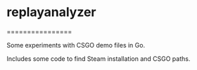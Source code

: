 # replayanalyzer
================

Some experiments with CSGO demo files in Go.

Includes some code to find Steam installation and CSGO paths.